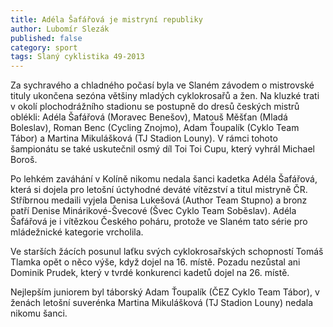 ```yaml
---
title: Adéla Šafářová je mistryní republiky
author: Lubomír Slezák
published: false
category: sport
tags: Slaný cyklistika 49-2013
---
```


Za sychravého a chladného počasí byla ve Slaném závodem o mistrovské tituly ukončena sezóna většiny mladých cyklokrosařů a žen. Na kluzké trati v okolí plochodrážního stadionu se postupně do dresů českých mistrů oblékli: Adéla Šafářová (Moravec Benešov), Matouš Měšťan (Mladá Boleslav), Roman Benc (Cycling Znojmo), Adam Ťoupalík (Cyklo Team Tábor) a Martina Mikulášková (TJ Stadion Louny). V rámci tohoto šampionátu se také uskutečnil osmý díl Toi Toi Cupu, který vyhrál Michael Boroš.

Po lehkém zaváhání v Kolíně nikomu nedala šanci kadetka Adéla Šafářová, která si dojela pro letošní úctyhodné deváté vítězství a titul mistryně ČR. Stříbrnou medaili vyjela Denisa Lukešová (Author Team Stupno) a bronz patří Denise Minárikové-Švecové (Švec Cyklo Team Soběslav). Adéla Šafářová je i vítězkou Českého poháru, protože ve Slaném tato série pro mládežnické kategorie vrcholila.

Ve starších žácích posunul laťku svých cyklokrosařských schopností Tomáš Tlamka opět o něco výše, když dojel na 16. místě. Pozadu nezůstal ani Dominik Prudek, který v tvrdé konkurenci kadetů dojel na 26. místě.

Nejlepším juniorem byl táborský Adam Ťoupalík (ČEZ Cyklo Team Tábor), v ženách letošní suverénka Martina Mikulášková (TJ Stadion Louny) nedala nikomu šanci.